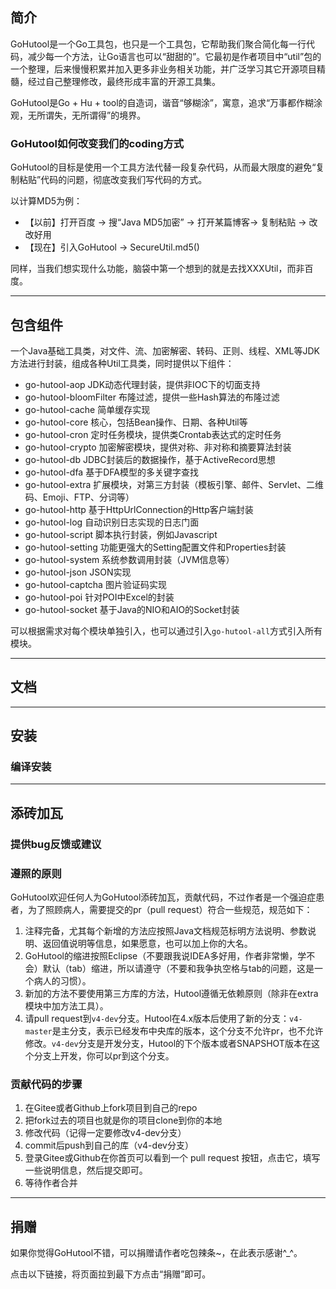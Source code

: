## 简介

GoHutool是一个Go工具包，也只是一个工具包，它帮助我们聚合简化每一行代码，减少每一个方法，让Go语言也可以“甜甜的”。它最初是作者项目中“util”包的一个整理，后来慢慢积累并加入更多非业务相关功能，并广泛学习其它开源项目精髓，经过自己整理修改，最终形成丰富的开源工具集。

GoHutool是Go + Hu + tool的自造词，谐音“够糊涂”，寓意，追求“万事都作糊涂观，无所谓失，无所谓得”的境界。

### GoHutool如何改变我们的coding方式

GoHutool的目标是使用一个工具方法代替一段复杂代码，从而最大限度的避免“复制粘贴”代码的问题，彻底改变我们写代码的方式。

以计算MD5为例：

- 【以前】打开百度 -> 搜“Java MD5加密” -> 打开某篇博客-> 复制粘贴 -> 改改好用
- 【现在】引入GoHutool -> SecureUtil.md5()

同样，当我们想实现什么功能，脑袋中第一个想到的就是去找XXXUtil，而非百度。

-------------------------------------------------------------------------------

## 包含组件
一个Java基础工具类，对文件、流、加密解密、转码、正则、线程、XML等JDK方法进行封装，组成各种Util工具类，同时提供以下组件：

- go-hutool-aop             JDK动态代理封装，提供非IOC下的切面支持
- go-hutool-bloomFilter     布隆过滤，提供一些Hash算法的布隆过滤
- go-hutool-cache           简单缓存实现
- go-hutool-core            核心，包括Bean操作、日期、各种Util等
- go-hutool-cron            定时任务模块，提供类Crontab表达式的定时任务
- go-hutool-crypto          加密解密模块，提供对称、非对称和摘要算法封装
- go-hutool-db              JDBC封装后的数据操作，基于ActiveRecord思想
- go-hutool-dfa             基于DFA模型的多关键字查找
- go-hutool-extra           扩展模块，对第三方封装（模板引擎、邮件、Servlet、二维码、Emoji、FTP、分词等）
- go-hutool-http            基于HttpUrlConnection的Http客户端封装
- go-hutool-log             自动识别日志实现的日志门面
- go-hutool-script          脚本执行封装，例如Javascript
- go-hutool-setting         功能更强大的Setting配置文件和Properties封装
- go-hutool-system          系统参数调用封装（JVM信息等）
- go-hutool-json            JSON实现
- go-hutool-captcha         图片验证码实现
- go-hutool-poi             针对POI中Excel的封装
- go-hutool-socket          基于Java的NIO和AIO的Socket封装

可以根据需求对每个模块单独引入，也可以通过引入`go-hutool-all`方式引入所有模块。

-------------------------------------------------------------------------------

## 文档 

-------------------------------------------------------------------------------

## 安装

### 编译安装


-------------------------------------------------------------------------------

## 添砖加瓦

### 提供bug反馈或建议

### 遵照的原则

GoHutool欢迎任何人为GoHutool添砖加瓦，贡献代码，不过作者是一个强迫症患者，为了照顾病人，需要提交的pr（pull request）符合一些规范，规范如下：

1. 注释完备，尤其每个新增的方法应按照Java文档规范标明方法说明、参数说明、返回值说明等信息，如果愿意，也可以加上你的大名。
2. GoHutool的缩进按照Eclipse（不要跟我说IDEA多好用，作者非常懒，学不会）默认（tab）缩进，所以请遵守（不要和我争执空格与tab的问题，这是一个病人的习惯）。
3. 新加的方法不要使用第三方库的方法，Hutool遵循无依赖原则（除非在extra模块中加方法工具）。
4. 请pull request到`v4-dev`分支。Hutool在4.x版本后使用了新的分支：`v4-master`是主分支，表示已经发布中央库的版本，这个分支不允许pr，也不允许修改。`v4-dev`分支是开发分支，Hutool的下个版本或者SNAPSHOT版本在这个分支上开发，你可以pr到这个分支。

### 贡献代码的步骤

1. 在Gitee或者Github上fork项目到自己的repo
2. 把fork过去的项目也就是你的项目clone到你的本地
3. 修改代码（记得一定要修改v4-dev分支）
4. commit后push到自己的库（v4-dev分支）
5. 登录Gitee或Github在你首页可以看到一个 pull request 按钮，点击它，填写一些说明信息，然后提交即可。
6. 等待作者合并

-------------------------------------------------------------------------------

## 捐赠

如果你觉得GoHutool不错，可以捐赠请作者吃包辣条~，在此表示感谢^_^。

点击以下链接，将页面拉到最下方点击“捐赠”即可。

